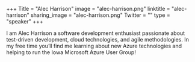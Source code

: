 +++
Title = "Alec Harrison"
image = "alec-harrison.png"
linktitle = "alec-harrison"
sharing_image = "alec-harrison.png"
Twitter = ""
type = "speaker"
+++

I am Alec Harrison a software development enthusiast passionate about test-driven development, cloud technologies, and agile methodologies. In my free time you’ll find me learning about new Azure technologies and helping to run the Iowa Microsoft Azure User Group!